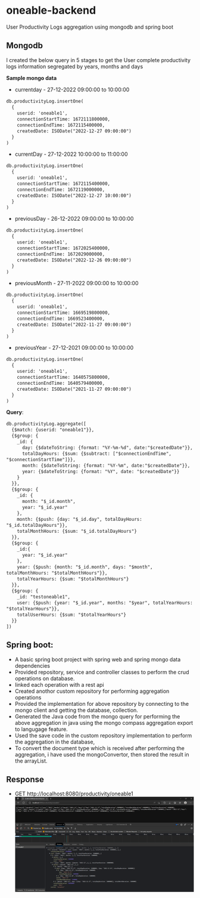 # oneable-backend

User Productivity Logs aggregation using mongodb and spring boot

## Mongodb
I created the below query in 5 stages to get the User complete productivity logs information segregated by years, months and days

__Sample mongo data__
- currentday - 27-12-2022 09:00:00 to 10:00:00
```
db.productivityLog.insertOne(
  {
    userid: 'oneable1',
    connectionStartTime: 1672111800000,
    connectionEndTime: 1672115400000,
    createdDate: ISODate("2022-12-27 09:00:00")
  }
)
```

- currentDay - 27-12-2022 10:00:00 to 11:00:00
```
db.productivityLog.insertOne(
  {
    userid: 'oneable1',
    connectionStartTime: 1672115400000,
    connectionEndTime: 1672119000000,
    createdDate: ISODate("2022-12-27 10:00:00")
  }
)
```

- previousDay - 26-12-2022 09:00:00 to 10:00:00
```
db.productivityLog.insertOne(
  {
    userid: 'oneable1',
    connectionStartTime: 1672025400000,
    connectionEndTime: 1672029000000,
    createdDate: ISODate("2022-12-26 09:00:00")
  }
)
```
- previousMonth - 27-11-2022 09:00:00 to 10:00:00
```
db.productivityLog.insertOne(
  {
    userid: 'oneable1',
    connectionStartTime: 1669519800000,
    connectionEndTime: 1669523400000,
    createdDate: ISODate("2022-11-27 09:00:00")
  }
)
```
- previousYear - 27-12-2021 09:00:00 to 10:00:00
```
db.productivityLog.insertOne(
  {
    userid: 'oneable1',
    connectionStartTime: 1640575800000,
    connectionEndTime: 1640579400000,
    createdDate: ISODate("2021-11-27 09:00:00")
  }
)
```
__Query__:
```
db.productivityLog.aggregate([
  {$match: {userid: "oneable1"}},
  {$group: {
    _id: {
      day: {$dateToString: {format: "%Y-%m-%d", date:"$createdDate"}},
      totalDayHours: {$sum: {$subtract: ["$connectionEndTime", "$connectionStartTime"]}},
      month: {$dateToString: {format: "%Y-%m", date:"$createdDate"}},
      year: {$dateToString: {format: "%Y", date: "$createdDate"}}
    }
  }},
  {$group: {
    _id: {
      month: "$_id.month",
      year: "$_id.year"
    },
    month: {$push: {day: "$_id.day", totalDayHours: "$_id.totalDayHours"}},
    totalMonthHours: {$sum: "$_id.totalDayHours"}
  }},
  {$group: {
    _id:{
      year: "$_id.year"
    },
    year: {$push: {month: "$_id.month", days: "$month", totalMonthHours: "$totalMonthHours"}},
    totalYearHours: {$sum: "$totalMonthHours"}
  }},
  {$group: {
    _id: "testoneable1",
    user: {$push: {year: "$_id.year", months: "$year", totalYearHours: "$totalYearHours"}},
    totalUserHours: {$sum: "$totalYearHours"}
  }}
])
```

## Spring boot:
- A basic spring boot project with spring web and spring mongo data dependencies
- Provided repository, service and controller classes to perform the crud operations on database.
- linked each operation with a rest api
- Created anothor custom repository for performing aggregation operations
- Provided the implementation for above repository by connecting to the mongo client and getting the database, collection.
- Generated the Java code from the mongo query for performing the above aggregation in java using the mongo compass aggregation export to langugage feature.
- Used the save code in the custom repository implementation to perform the aggregation in the database,
- To convert the document type which is received after performing the aggregation, i have used the mongoConvertor, then stored the result in the arrayList.

## Response
- GET http://localhost:8080/productivity/oneable1
![img.png](img.png)